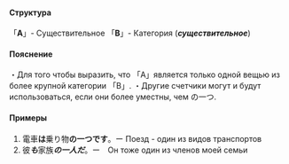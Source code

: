 #### Структура
「**A**」- Существительное
「**B**」- Категория (***существительное***)
#### Пояснение
・Для того чтобы выразить, что 「A」является только одной вещью из более крупной категории 「B」. 
・Другие счетчики могут и будут использоваться, если они более уместны, чем の一つ.
#### Примеры
1. 電車**は**乗り物**の一つです**。ー Поезд - один из видов транспортов
2. 彼***も***家族***の一人だ***。ー　Он тоже один из членов моей семьи